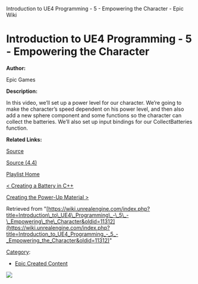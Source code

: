 Introduction to UE4 Programming - 5 - Empowering the Character - Epic Wiki                    

Introduction to UE4 Programming - 5 - Empowering the Character
==============================================================

  

**Author:**

Epic Games

**Description:**

In this video, we’ll set up a power level for our character. We’re going to make the character’s speed dependent on his power level, and then also add a new sphere component and some functions so the character can collect the batteries. We’ll also set up input bindings for our CollectBatteries function.

**Related Links:**

[Source](https://d26ilriwvtzlb.cloudfront.net/3/3c/Source.zip "Source.zip")

[Source (4.4)](https://d26ilriwvtzlb.cloudfront.net/8/85/Source_4_4.zip "Source 4 4.zip")

[Playlist Home](/Category:Epic_Video_Playlists "Category:Epic Video Playlists")

[< Creating a Battery in C++](/Introduction_to_UE4_Programming_-_4_-_Creating_a_Battery_in_C%2B%2B "Introduction to UE4 Programming - 4 - Creating a Battery in C++")

[Creating the Power-Up Material >](/Introduction_to_UE4_Programming_-_6_-_Creating_the_Power-Up_Material "Introduction to UE4 Programming - 6 - Creating the Power-Up Material")

Retrieved from "[https://wiki.unrealengine.com/index.php?title=Introduction\_to\_UE4\_Programming\_-\_5\_-\_Empowering\_the\_Character&oldid=11312](https://wiki.unrealengine.com/index.php?title=Introduction_to_UE4_Programming_-_5_-_Empowering_the_Character&oldid=11312)"

[Category](/Special:Categories "Special:Categories"):

*   [Epic Created Content](/Category:Epic_Created_Content "Category:Epic Created Content")

  ![](https://tracking.unrealengine.com/track.png)